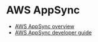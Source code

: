 # AWS AppSync

- [AWS AppSync overview](https://aws.amazon.com/appsync/)
- [AWS AppSync developer guide](https://docs.aws.amazon.com/appsync/latest/devguide/what-is-appsync.html)
